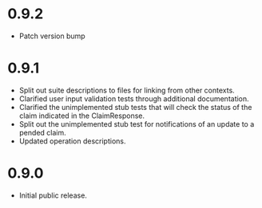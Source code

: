 # 0.9.2

* Patch version bump

# 0.9.1

* Split out suite descriptions to files for linking from other contexts.
* Clarified user input validation tests through additional documentation.
* Clarified the unimplemented stub tests that will check the status of the claim indicated in the ClaimResponse.
* Split out the unimplemented stub test for notifications of an update to a pended claim.
* Updated operation descriptions.

# 0.9.0

* Initial public release.